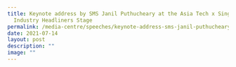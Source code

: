 ```yaml
---
title: Keynote address by SMS Janil Puthucheary at the Asia Tech x Singapore
  Industry Headliners Stage
permalink: /media-centre/speeches/keynote-address-sms-janil-puthucheary-asiatechxsg-industry-headliners-stage/
date: 2021-07-14
layout: post
description: ""
image: ""
---
```

